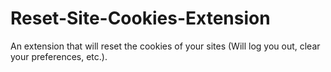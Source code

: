 # Reset-Site-Cookies-Extension
An extension that will reset the cookies of your sites (Will log you out, clear your preferences, etc.).
